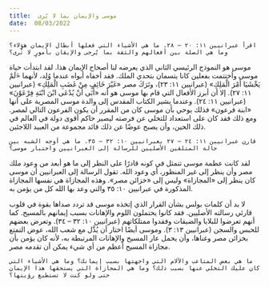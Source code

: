 ```yaml
---
title:  موسى والإيمان بما لا يُرى
date:  08/03/2022
---
```


`اقرأ عبرانيين ١١: ٢٠ – ٢٨. ما هي الأشياء التي فعلها أبطال الإيمان هؤلاء؟ وما هي الصلة بين أفعالهم والثقة بما يُرجى والإيقان بأمورٍ لا تُرى؟`

موسى هو النموذج الرئيسي الثاني الذي يعرضه لنا أصحاح الإيمان هذا. لقد ابتدأت حياة موسى واُختتمت بفعلين كانا يتسمان بتحدي الملك. فقد أخفاه أبواه عندما وُلِد، لأنهما «َلَمْ يَخْشَيَا أَمْرَ الْمَلِكِ» (عبرانيين ١١: ٢٣)، وتَرَكَ مصر «غَيْرَ خَائِفٍ مِنْ غَضَبِ الْمَلِكِ» (عبرانيين ١١: ٢٧). إلا أن أبرز الأفعال التي قام بها موسى هو أنه «أَبَى أَنْ يُدْعَى ابْنَ ابْنَةِ فِرْعَوْنَ» (عبرانيين ١١: ٢٤). وعندما يشير الكتاب المقدس إلى والدة موسى المصرية على أنها «ابنة فرعون» فذلك يوحي بأن موسى كان من المقرر أن يكون الفرعون التالي لمصر. ومع ذلك فقد كان على استعداد للتخلي عن فرصته ليصير حاكم أقوى دولة في العالم في ذلك الحين، وأن يصبح عوضًا عن ذلك قائد مجموعة من العبيد اللاجئين.

`قارن عبرانيين ١١: ٢٤ – ٢٧ بعبرانيين ١٠: ٣٢ – ٣٥. ما هي أوجه الشبه بين حالة المتلقين الأصليين للرسالة إلى العبرانيين واختبار موسى؟`

لقد كانت عظمة موسى تتمثل في كونه قادرًا على النظر إلى ما هو أبعد من وعود ملك مصر وأن ينظر إلى غير المنظور، أي وعود الله. تقول الرسالة إلى العبرانيين أن موسى كان ينظر إلى «المجازاة» وليس إلى «خزائن مصر». وهذه المجازاة هي نفسها المجازاة المذكورة في عبرانيين ١٠: ٣٥ والتي وعد بها الله كل من يؤمن به.

لا بد أن كلمات بولس بشأن القرار الذي إتخذه موسى قد تردد صداها بقوة في قلوب قارئي رسالته الأصليين. فقد كانوا يحتملون اللوم والإهانات بسبب إيمانهم بالمسيح. كما أنهم تعرضوا للبلايا والضيقات وفقدوا ممتلكاتهم (عبرانيين ١٠: ٣٢ – ٣٤). وتعرض بعضهم للحبس والسجن (عبرانيين ١٣: ٣). وموسى أيضًا اختار أن يُذَّل مع شعب الله، عوض التمتع بخزائن مصر وغناها، وأن يحمل عار المسيح والإهانات المرتبطة به، لأنه كان يؤمن بأن مجازاة المسيح أعظم من أي شيء يمكن أن تقدمه مصر.

`ما هي بعض المتاعب والآلام التي واجهتها بسبب إيمانك؟ وما هي الأشياء التي كان عليك التخلي عنها بسبب ذلك؟ وما هي المجازاة التي يستحقها هذا الإيمان حتى ولو كنت لا تستطيع رؤيتها؟`